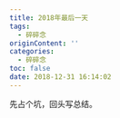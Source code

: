 ```yaml
---
title: 2018年最后一天
tags:
  - 碎碎念
originContent: ''
categories:
  - 碎碎念
toc: false
date: 2018-12-31 16:14:02
---
```


先占个坑，回头写总结。